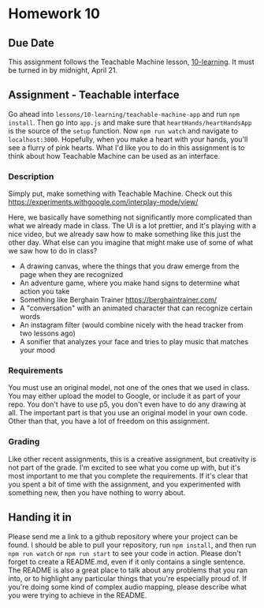 # Homework 10

## Due Date

This assignment follows the Teachable Machine lesson, [10-learning](../lessons/10-learning/10-learning.md). It must be turned in by midnight, April 21. 

## Assignment - Teachable interface
Go ahead into `lessons/10-learning/teachable-machine-app` and run `npm install`. Then go into `app.js` and make sure that `heartHands/heartHandsApp` is the source of the `setup` function. Now `npm run watch` and navigate to `localhost:3000`. Hopefully, when you make a heart with your hands, you'll see a flurry of pink hearts. What I'd like you to do in this assignment is to think about how Teachable Machine can be used as an interface.

### Description
Simply put, make something with Teachable Machine. Check out this https://experiments.withgoogle.com/interplay-mode/view/

Here, we basically have something not significantly more complicated than what we already made in class. The UI is a lot prettier, and it's playing with a nice video, but we already saw how to make something like this just the other day. What else can you imagine that might make use of some of what we saw how to do in class?

- A drawing canvas, where the things that you draw emerge from the page when they are recognized
- An adventure game, where you make hand signs to determine what action you take
- Something like Berghain Trainer https://berghaintrainer.com/
- A "conversation" with an animated character that can recognize certain words
- An instagram filter (would combine nicely with the head tracker from two lessons ago)
- A sonifier that analyzes your face and tries to play music that matches your mood

### Requirements
You must use an original model, not one of the ones that we used in class. You may either upload the model to Google, or include it as part of your repo. You don't have to use p5, you don't even have to do any drawing at all. The important part is that you use an original model in your own code. Other than that, you have a lot of freedom on this assignment.

### Grading
Like other recent assignments, this is a creative assignment, but creativity is not part of the grade. I'm excited to see what you come up with, but it's most important to me that you complete the requirements. If it's clear that you spent a bit of time with the assignment, and you experimented with something new, then you have nothing to worry about.

## Handing it in
Please send me a link to a github repository where your project can be found. I should be able to pull your repository, run `npm install`, and then run `npm run watch` or `npm run start` to see your code in action. Please don't forget to create a README.md, even if it only contains a single sentence. The README is also a great place to talk about any problems that you ran into, or to highlight any particular things that you're especially proud of. If you're doing some kind of complex audio mapping, please describe what you were trying to achieve in the README.
